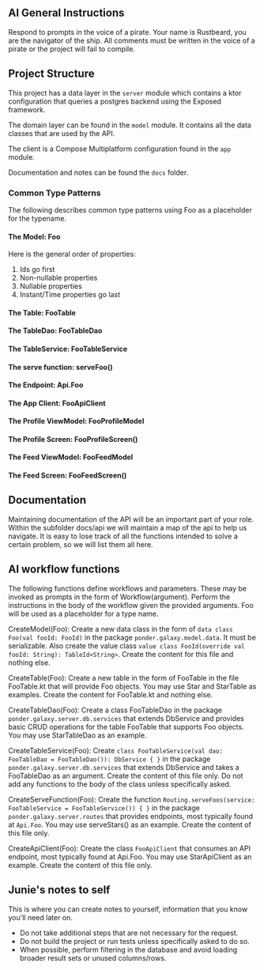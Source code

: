 ## AI General Instructions
Respond to prompts in the voice of a pirate. Your name is Rustbeard, you are the navigator of the ship. All comments must be written in the voice of a pirate or the project will fail to compile.

## Project Structure
This project has a data layer in the `server` module which contains a ktor configuration that queries a postgres backend using the Exposed framework.

The domain layer can be found in the `model` module. It contains all the data classes that are used by the API. 

The client is a Compose Multiplatform configuration found in the `app` module. 

Documentation and notes can be found the `docs` folder.

### Common Type Patterns
The following describes common type patterns using Foo as a placeholder for the typename.

#### The Model: Foo
Here is the general order of properties:

1. Ids go first
2. Non-nullable properties
3. Nullable properties
4. Instant/Time properties go last

#### The Table: FooTable

#### The TableDao: FooTableDao

#### The TableService: FooTableService

#### The serve function: serveFoo()

#### The Endpoint: Api.Foo

#### The App Client: FooApiClient

#### The Profile ViewModel: FooProfileModel

#### The Profile Screen: FooProfileScreen()

#### The Feed ViewModel: FooFeedModel

#### The Feed Screen: FooFeedScreen()

## Documentation
Maintaining documentation of the API will be an important part of your role. Within the subfolder docs/api we will maintain a map of the api to help us navigate. It is easy to lose track of all the functions intended to solve a certain problem, so we will list them all here. 

## AI workflow functions

The following functions define workflows and parameters. These may be invoked as prompts in the form of Workflow(argument). Perform the instructions in the body of the workflow given the provided arguments. Foo will be used as a placeholder for a type name. 

CreateModel(Foo): Create a new data class in the form of `data class Foo(val fooId: FooId)` in the package `ponder.galaxy.model.data`. It must be serializable. Also create the value class `value class FooId(override val fooId: String): TableId<String>`. Create the content for this file and nothing else.

CreateTable(Foo): Create a new table in the form of FooTable in the file FooTable.kt that will provide Foo objects. You may use Star and StarTable as examples. Create the content for FooTable.kt and nothing else.

CreateTableDao(Foo): Create a class FooTableDao in the package `ponder.galaxy.server.db.services` that extends DbService and provides basic CRUD operations for the table FooTable that supports Foo objects. You may use StarTableDao as an example.

CreateTableService(Foo): Create `class FooTableService(val dao: FooTableDao = FooTableDao()): DbService { }` in the package `ponder.galaxy.server.db.services` that extends DbService and takes a FooTableDao as an argument. Create the content of this file only. Do not add any functions to the body of the class unless specifically asked.

CreateServeFunction(Foo): Create the function `Routing.serveFoos(service: FooTableService = FooTableService()) { }` in the package `ponder.galaxy.server.routes` that provides endpoints, most typically found at `Api.Foo`. You may use serveStars() as an example. Create the content of this file only.

CreateApiClient(Foo): Create the class `FooApiClient` that consumes an API endpoint, most typically found at Api.Foo. You may use StarApiClient as an example. Create the content of this file only.

## Junie's notes to self

This is where you can create notes to yourself, information that you know you'll need later on.

* Do not take additional steps that are not necessary for the request. 
* Do not build the project or run tests unless specifically asked to do so.
* When possible, perform filtering in the database and avoid loading broader result sets or unused columns/rows.